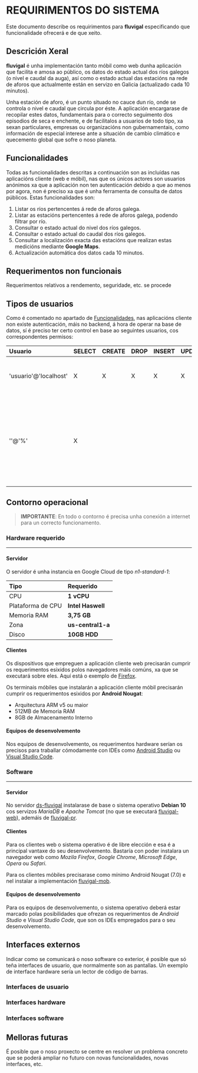 # REQUIRIMENTOS DO SISTEMA
Este documento describe os requirimentos para **fluvigal** especificando que funcionalidade ofrecerá e de que xeito.

## Descrición Xeral

__fluvigal__ é unha implementación tanto móbil como web dunha aplicación que facilita e amosa ao público, os datos do estado actual dos ríos galegos (o nivel e caudal da auga), así como o estado actual das estacións na rede de aforos que actualmente están en servizo en Galicia (actualizado cada 10 minutos).

Unha estación de aforo, é un punto situado no cauce dun río, onde se controla o nivel e caudal que circula por éste. A aplicación encargarase de recopilar estes datos, fundamentais para o correcto seguimento dos episodios de seca e enchente, e de facilitalos a usuarios de todo tipo, xa sexan particulares, empresas ou organizacións non gubernamentais, como información de especial interese ante a situación de cambio climático e quecemento global que sofre o noso planeta.

## Funcionalidades

Todas as funcionalidades descritas a continuación son as incluídas nas aplicacións cliente (web e móbil), nas que os únicos actores son usuarios anónimos xa que a aplicación non ten autenticación debido a que ao menos por agora, non é preciso xa que é unha ferramenta de consulta de datos públicos. Estas funcionalidades son:

1. Listar os ríos pertencentes á rede de aforos galega.
2. Listar as estacións pertencentes á rede de aforos galega, podendo filtrar por río.
3. Consultar o estado actual do nivel dos ríos galegos.
4. Consultar o estado actual do caudal dos ríos galegos.
5. Consultar a localización exacta das estacións que realizan estas medicións mediante __Google Maps__.
6. Actualización automática dos datos cada 10 minutos.
 
## Requerimentos non funcionais

Requerimentos relativos a rendemento, seguridade, etc. se procede

## Tipos de usuarios

Como é comentado no apartado de [Funcionalidades](#Funcionalidades), nas aplicacións cliente non existe autenticación, máis no backend, á hora de operar na base de datos, sí é preciso ter certo control en base ao seguintes usuarios, cos correspondentes permisos:

| Usuario | SELECT | CREATE | DROP | INSERT | UPDATE | DELETE | Observacións
|:-       |:-      |:-      |:-    |:-      |:-      |:-      |:-   
| 'usuario'@'localhost' | X | X | X | X | X | X | Encargado de modificar a BD. Uso exclusivo no servidor. 
| ''@'%' | X |  |  |  |  |  | Empregado polos clientes para consultar remotamente os datos e mostralos nas interfaces. É anónimo e non ten contrasinal xa que son datos públicos.
 
## Contorno operacional

> **IMPORTANTE**: En todo o contorno é precisa unha conexión a internet para un correcto funcionamento.

### Hardware requerido

***

#### Servidor

O servidor é unha instancia en Google Cloud de tipo *n1-standard-1*:

| Tipo              | Requerido
|:-                 |:-
| CPU               | **1 vCPU**
| Plataforma de CPU | **Intel Haswell**
| Memoria RAM       | **3,75 GB**
| Zona              | **us-central1-a**
| Disco             | **10GB HDD**

#### Clientes

Os dispositivos que empreguen a aplicación cliente web precisarán cumprir os requerimentos esixidos polos navegadores máis comúns, xa que se executará sobre eles. Aquí está o exemplo de [Firefox](https://support.mozilla.org/en-US/kb/supported-platforms-and-system-requirements).

Os terminais móbiles que instalarán a aplicación cliente móbil precisarán cumprir os requerimentos esixidos por **Android Nougat**: 
+ Arquitectura ARM v5 ou maior
+ 512MB de Memoria RAM
+ 8GB de Almacenamento Interno

#### Equipos de desenvolvemento

Nos equipos de desenvolvemento, os requerimentos hardware serían os precisos para traballar cómodamente con IDEs como [Android Studio](https://es.wikipedia.org/wiki/Android_Studio#Plataformas) ou [Visual Studio Code](https://code.visualstudio.com/docs/supporting/requirements).

### Software

***

#### Servidor

No servidor [ds-fluvigal](../fluvigal/ds-fluvigal) instalarase de base o sistema operativo **Debian 10** cos servizos *MariaDB* e *Apache Tomcat* (no que se executará [fluvigal-web](../fluvigal/fluvigal-web)), ademáis de [fluvigal-pr](../fluvigal/fluvigal-pr).

#### Clientes

Para os clientes web o sistema operativo é de libre elección e esa é a principal vantaxe do seu desenvolvemento. Bastaría con poder instalara un navegador web como *Mozila Firefox*, *Google Chrome*, *Microsoft Edge*, *Opera* ou *Safari*.

Para os clientes móbiles precisarase como mínimo Android Nougat (7.0) e nel instalar a implementación [fluvigal-mob](../fluvigal/fluvigal-mob).

#### Equipos de desenvolvemento

Para os equipos de desenvolvemento, o sistema operativo deberá estar marcado polas posibilidades que ofrezan os requerimentos de *Android Studio* e *Visual Studio Code*, que son os IDEs empregados para o seu desenvolvemento.

## Interfaces externos

Indicar como se comunicará o noso software co exterior, é posible que só teña interfaces de usuario, que normalmente son as pantallas. Un exemplo de interface hardware sería un lector de código de barras.

### Interfaces de usuario


### Interfaces hardware


### Interfaces software


## Melloras futuras

É posible que o noso proxecto se centre en resolver un problema concreto que se poderá ampliar no futuro con novas funcionalidades, novas interfaces, etc.
